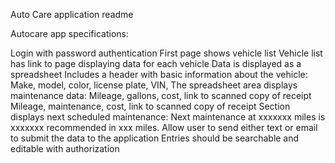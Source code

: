 Auto Care application readme

Autocare app specifications:

Login with password authentication
First page shows vehicle list
Vehicle list has link to page displaying data for each vehicle
Data is displayed as a spreadsheet
Includes a header with basic information about the vehicle: Make, model, color, license plate,  VIN,
The spreadsheet area displays maintenance data:
Mileage, gallons, cost, link to scanned copy of receipt
Mileage, maintenance, cost, link to scanned copy of receipt
Section displays next scheduled maintenance: Next maintenance at xxxxxxx miles is xxxxxxx recommended in xxx miles. 
Allow user to send either text or email to submit the data to the application
Entries should be searchable and editable with authorization

